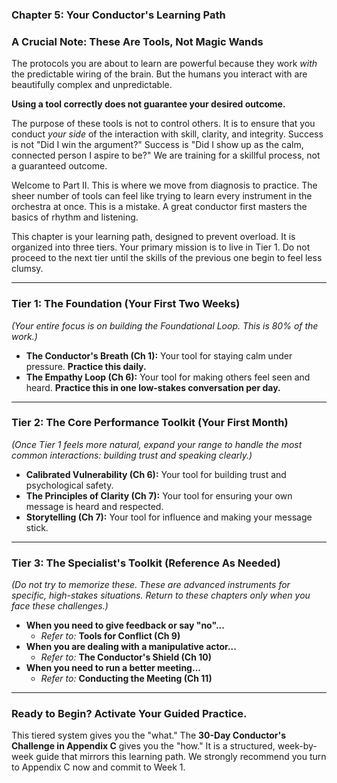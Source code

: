 ### **Chapter 5: Your Conductor's Learning Path**

### **A Crucial Note: These Are Tools, Not Magic Wands**

The protocols you are about to learn are powerful because they work *with* the predictable wiring of the brain. But the humans you interact with are beautifully complex and unpredictable.

**Using a tool correctly does not guarantee your desired outcome.**

The purpose of these tools is not to control others. It is to ensure that you conduct *your side* of the interaction with skill, clarity, and integrity. Success is not "Did I win the argument?" Success is "Did I show up as the calm, connected person I aspire to be?" We are training for a skillful process, not a guaranteed outcome.

Welcome to Part II. This is where we move from diagnosis to practice. The sheer number of tools can feel like trying to learn every instrument in the orchestra at once. This is a mistake. A great conductor first masters the basics of rhythm and listening.

This chapter is your learning path, designed to prevent overload. It is organized into three tiers. Your primary mission is to live in Tier 1. Do not proceed to the next tier until the skills of the previous one begin to feel less clumsy.

---

### **Tier 1: The Foundation (Your First Two Weeks)**
*(Your entire focus is on building the Foundational Loop. This is 80% of the work.)*

*   **The Conductor's Breath (Ch 1):** Your tool for staying calm under pressure. **Practice this daily.**
*   **The Empathy Loop (Ch 6):** Your tool for making others feel seen and heard. **Practice this in one low-stakes conversation per day.**

---

### **Tier 2: The Core Performance Toolkit (Your First Month)**
*(Once Tier 1 feels more natural, expand your range to handle the most common interactions: building trust and speaking clearly.)*

*   **Calibrated Vulnerability (Ch 6):** Your tool for building trust and psychological safety.
*   **The Principles of Clarity (Ch 7):** Your tool for ensuring your own message is heard and respected.
*   **Storytelling (Ch 7):** Your tool for influence and making your message stick.

---

### **Tier 3: The Specialist's Toolkit (Reference As Needed)**
*(Do not try to memorize these. These are advanced instruments for specific, high-stakes situations. Return to these chapters only when you face these challenges.)*

*   **When you need to give feedback or say "no"...**
    *   *Refer to:* **Tools for Conflict (Ch 9)**
*   **When you are dealing with a manipulative actor...**
    *   *Refer to:* **The Conductor's Shield (Ch 10)**
*   **When you need to run a better meeting...**
    *   *Refer to:* **Conducting the Meeting (Ch 11)**

---

### **Ready to Begin? Activate Your Guided Practice.**

This tiered system gives you the "what." The **30-Day Conductor's Challenge in Appendix C** gives you the "how." It is a structured, week-by-week guide that mirrors this learning path. We strongly recommend you turn to Appendix C now and commit to Week 1.
